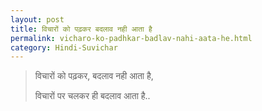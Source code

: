 ```yaml
---
layout: post
title: विचारों को पढ़कर बदलाव नही आता है
permalink: vicharo-ko-padhkar-badlav-nahi-aata-he.html
category: Hindi-Suvichar
---
```

> विचारों को पढ़कर, बदलाव नही आता है,
> 
> विचारों पर चलकर ही बदलाव आता है..

